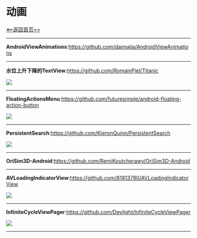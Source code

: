 # 动画


[<==返回首页==](https://github.com/fengyongge/AndroidOpenCollect)

---

**AndroidViewAnimations**:https://github.com/daimajia/AndroidViewAnimations

---


**水位上升下降的TextView**:https://github.com/RomainPiel/Titanic

![](https://raw.githubusercontent.com/RomainPiel/Titanic/master/titanic.gif)

---

**FloatingActionsMenu**:https://github.com/futuresimple/android-floating-action-button

![](https://raw.githubusercontent.com/futuresimple/android-floating-action-button/master/screenshots/menu.gif)

---

**PersistentSearch**:https://github.com/KieronQuinn/PersistentSearch

![](https://raw.githubusercontent.com/Quinny898/PersistentSearch/master/resources/search.gif)

---


**OriSim3D-Android**:https://github.com/RemiKoutcherawy/OriSim3D-Android

---

**AVLoadingIndicatorView**:https://github.com/81813780/AVLoadingIndicatorView

![](https://raw.githubusercontent.com/81813780/AVLoadingIndicatorView/master/screenshots/avi.gif)

---

**InfiniteCycleViewPager**:https://github.com/Devlight/InfiniteCycleViewPager

![](https://camo.githubusercontent.com/46a0c2773275d5a5acedc76a2b38ac1ec105d47a/68747470733a2f2f64726976652e676f6f676c652e636f6d2f75633f6578706f72743d646f776e6c6f61642669643d304278504f5f556553377753634e6d526d5758417a526d52774e484d)

---








